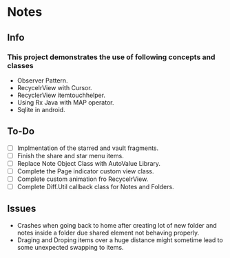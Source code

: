 # Notes

## Info

### This project demonstrates the use of following concepts and classes 

- Observer Pattern.
- RecycelrView with Cursor.
- RecyclerView itemtouchhelper.
- Using Rx Java with MAP operator.
- Sqlite in android.

## To-Do

- [ ] Implmentation of the starred and vault fragments.
- [ ] Finish the share and star menu items.
- [ ] Replace Note Object Class with AutoValue Library.
- [ ] Complete the Page indicator custom view class.
- [ ] Complete custom animation fro RecycelrView.
- [ ] Complete Diff.Util callback class for Notes and Folders.

## Issues 

- Crashes when going back to home after creating lot of new folder and notes inside a folder due shared element not behaving properly.
- Draging and Droping items over a huge distance might sometime lead to some unexpected swapping to items.
